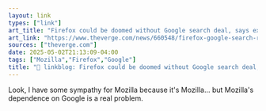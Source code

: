 ```yaml
---
layout: link
types: ["link"]
art_title: "Firefox could be doomed without Google search deal, says executive"
art_link: "https://www.theverge.com/news/660548/firefox-google-search-revenue-share-doj-antitrust-remedies"
sources: ["theverge.com"]
date: 2025-05-02T21:13:09-04:00
tags: ["Mozilla","Firefox","Google"]
title: "🔗 linkblog: Firefox could be doomed without Google search deal, says executive"
---
```

Look, I have some sympathy for Mozilla because it's Mozilla... but Mozilla's dependence on Google is a real problem.